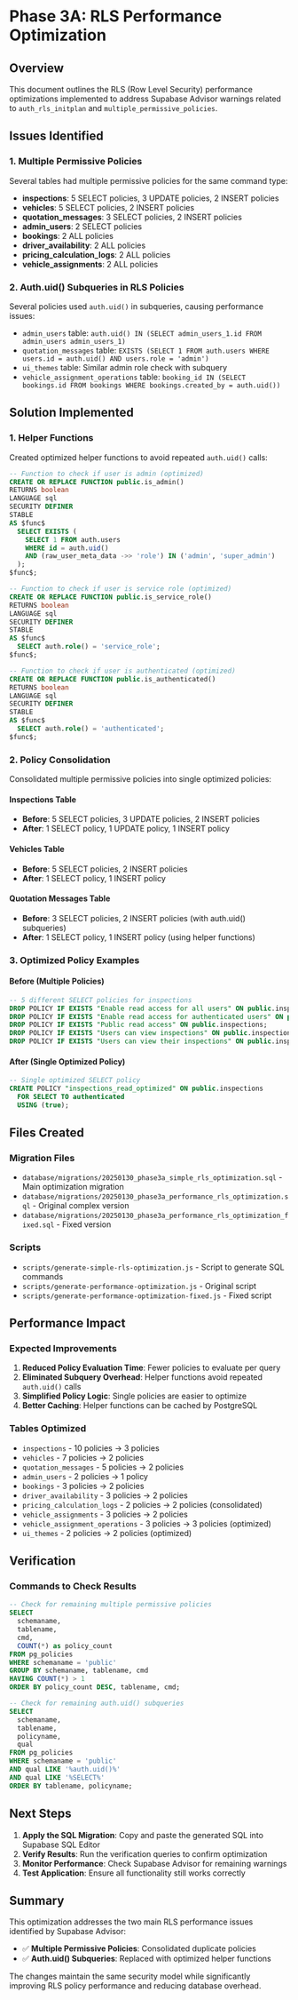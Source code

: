 # Phase 3A: RLS Performance Optimization

## Overview
This document outlines the RLS (Row Level Security) performance optimizations implemented to address Supabase Advisor warnings related to `auth_rls_initplan` and `multiple_permissive_policies`.

## Issues Identified

### 1. Multiple Permissive Policies
Several tables had multiple permissive policies for the same command type:
- **inspections**: 5 SELECT policies, 3 UPDATE policies, 2 INSERT policies
- **vehicles**: 5 SELECT policies, 2 INSERT policies  
- **quotation_messages**: 3 SELECT policies, 2 INSERT policies
- **admin_users**: 2 SELECT policies
- **bookings**: 2 ALL policies
- **driver_availability**: 2 ALL policies
- **pricing_calculation_logs**: 2 ALL policies
- **vehicle_assignments**: 2 ALL policies

### 2. Auth.uid() Subqueries in RLS Policies
Several policies used `auth.uid()` in subqueries, causing performance issues:
- `admin_users` table: `auth.uid() IN (SELECT admin_users_1.id FROM admin_users admin_users_1)`
- `quotation_messages` table: `EXISTS (SELECT 1 FROM auth.users WHERE users.id = auth.uid() AND users.role = 'admin')`
- `ui_themes` table: Similar admin role check with subquery
- `vehicle_assignment_operations` table: `booking_id IN (SELECT bookings.id FROM bookings WHERE bookings.created_by = auth.uid())`

## Solution Implemented

### 1. Helper Functions
Created optimized helper functions to avoid repeated `auth.uid()` calls:

```sql
-- Function to check if user is admin (optimized)
CREATE OR REPLACE FUNCTION public.is_admin()
RETURNS boolean
LANGUAGE sql
SECURITY DEFINER
STABLE
AS $func$
  SELECT EXISTS (
    SELECT 1 FROM auth.users 
    WHERE id = auth.uid() 
    AND (raw_user_meta_data ->> 'role') IN ('admin', 'super_admin')
  );
$func$;

-- Function to check if user is service role (optimized)
CREATE OR REPLACE FUNCTION public.is_service_role()
RETURNS boolean
LANGUAGE sql
SECURITY DEFINER
STABLE
AS $func$
  SELECT auth.role() = 'service_role';
$func$;

-- Function to check if user is authenticated (optimized)
CREATE OR REPLACE FUNCTION public.is_authenticated()
RETURNS boolean
LANGUAGE sql
SECURITY DEFINER
STABLE
AS $func$
  SELECT auth.role() = 'authenticated';
$func$;
```

### 2. Policy Consolidation
Consolidated multiple permissive policies into single optimized policies:

#### Inspections Table
- **Before**: 5 SELECT policies, 3 UPDATE policies, 2 INSERT policies
- **After**: 1 SELECT policy, 1 UPDATE policy, 1 INSERT policy

#### Vehicles Table  
- **Before**: 5 SELECT policies, 2 INSERT policies
- **After**: 1 SELECT policy, 1 INSERT policy

#### Quotation Messages Table
- **Before**: 3 SELECT policies, 2 INSERT policies (with auth.uid() subqueries)
- **After**: 1 SELECT policy, 1 INSERT policy (using helper functions)

### 3. Optimized Policy Examples

#### Before (Multiple Policies)
```sql
-- 5 different SELECT policies for inspections
DROP POLICY IF EXISTS "Enable read access for all users" ON public.inspections;
DROP POLICY IF EXISTS "Enable read access for authenticated users" ON public.inspections;
DROP POLICY IF EXISTS "Public read access" ON public.inspections;
DROP POLICY IF EXISTS "Users can view inspections" ON public.inspections;
DROP POLICY IF EXISTS "Users can view their inspections" ON public.inspections;
```

#### After (Single Optimized Policy)
```sql
-- Single optimized SELECT policy
CREATE POLICY "inspections_read_optimized" ON public.inspections
  FOR SELECT TO authenticated
  USING (true);
```

## Files Created

### Migration Files
- `database/migrations/20250130_phase3a_simple_rls_optimization.sql` - Main optimization migration
- `database/migrations/20250130_phase3a_performance_rls_optimization.sql` - Original complex version
- `database/migrations/20250130_phase3a_performance_rls_optimization_fixed.sql` - Fixed version

### Scripts
- `scripts/generate-simple-rls-optimization.js` - Script to generate SQL commands
- `scripts/generate-performance-optimization.js` - Original script
- `scripts/generate-performance-optimization-fixed.js` - Fixed script

## Performance Impact

### Expected Improvements
1. **Reduced Policy Evaluation Time**: Fewer policies to evaluate per query
2. **Eliminated Subquery Overhead**: Helper functions avoid repeated `auth.uid()` calls
3. **Simplified Policy Logic**: Single policies are easier to optimize
4. **Better Caching**: Helper functions can be cached by PostgreSQL

### Tables Optimized
- `inspections` - 10 policies → 3 policies
- `vehicles` - 7 policies → 2 policies  
- `quotation_messages` - 5 policies → 2 policies
- `admin_users` - 2 policies → 1 policy
- `bookings` - 3 policies → 2 policies
- `driver_availability` - 3 policies → 2 policies
- `pricing_calculation_logs` - 2 policies → 2 policies (consolidated)
- `vehicle_assignments` - 3 policies → 2 policies
- `vehicle_assignment_operations` - 3 policies → 3 policies (optimized)
- `ui_themes` - 2 policies → 2 policies (optimized)

## Verification

### Commands to Check Results
```sql
-- Check for remaining multiple permissive policies
SELECT 
  schemaname,
  tablename,
  cmd,
  COUNT(*) as policy_count
FROM pg_policies 
WHERE schemaname = 'public'
GROUP BY schemaname, tablename, cmd
HAVING COUNT(*) > 1
ORDER BY policy_count DESC, tablename, cmd;

-- Check for remaining auth.uid() subqueries
SELECT 
  schemaname,
  tablename,
  policyname,
  qual
FROM pg_policies 
WHERE schemaname = 'public'
AND qual LIKE '%auth.uid()%'
AND qual LIKE '%SELECT%'
ORDER BY tablename, policyname;
```

## Next Steps

1. **Apply the SQL Migration**: Copy and paste the generated SQL into Supabase SQL Editor
2. **Verify Results**: Run the verification queries to confirm optimization
3. **Monitor Performance**: Check Supabase Advisor for remaining warnings
4. **Test Application**: Ensure all functionality still works correctly

## Summary

This optimization addresses the two main RLS performance issues identified by Supabase Advisor:
- ✅ **Multiple Permissive Policies**: Consolidated duplicate policies
- ✅ **Auth.uid() Subqueries**: Replaced with optimized helper functions

The changes maintain the same security model while significantly improving RLS policy performance and reducing database overhead.
